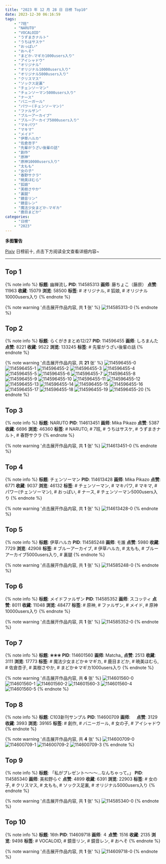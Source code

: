 ```yaml
---
title: "2023 年 12 月 28 日 日榜 Top10"
date: 2023-12-30 06:16:59
tags:
    - "7班"
    - "NARUTO"
    - "VOCALOID"
    - "うずまきナルト"
    - "うちはサスケ"
    - "おっぱい"
    - "おへそ"
    - "まどか☆マギカ1000users入り"
    - "アイシャドウ"
    - "オリジナル"
    - "オリジナル10000users入り"
    - "オリジナル5000users入り"
    - "クリスマス"
    - "ソックス足裏"
    - "チェンソーマン"
    - "チェンソーマン5000users入り"
    - "ナース"
    - "バニーガール"
    - "パワー(チェンソーマン)"
    - "ファルザン"
    - "ブルーアーカイブ"
    - "ブルーアーカイブ5000users入り"
    - "マキパワ"
    - "マキマ"
    - "メイド"
    - "伊草ハルカ"
    - "佐倉杏子"
    - "先輩がうざい後輩の話"
    - "創作"
    - "原神"
    - "原神10000users入り"
    - "太もも"
    - "女の子"
    - "春野サクラ"
    - "暁美ほむら"
    - "狐娘"
    - "美樹さやか"
    - "裏腿"
    - "鏡音リン"
    - "鏡音レン"
    - "魔法少女まどか☆マギカ"
    - "鹿目まどか"
categories:
    - "日榜"
    - "2023"
---
```


<i class="fa fa-triangle-exclamation"></i>**多图警告**<i class="fa fa-triangle-exclamation"></i>

[Pixiv](https://www.pixiv.net/) 日榜前十, 点击下方阅读全文查看详细内容~

<!-- more -->

---

## Top 1

{% note info %}
**标题**: 幽禅流し
**PID**: 114585313 **画师**: 藤ちょこ（藤原）
**点赞**: 11963 **收藏**: 15079 **浏览**: 58500
**标签**: # オリジナル, # 狐娘, # オリジナル10000users入り
{% endnote %}

{% note warning '点击展开作品内容, 共 **1** 张' %}
![114585313-0](https://i.pixiv.re/img-original/img/2023/12/27/00/00/31/114585313_p0.png)
{% endnote %}

## Top 2

{% note info %}
**标题**: らくがきまとめ12/27
**PID**: 114596455 **画师**: しろまんた
**点赞**: 8221 **收藏**: 9522 **浏览**: 133245
**标签**: # 先輩がうざい後輩の話
{% endnote %}

{% note warning '点击展开作品内容, 共 **21** 张' %}
![114596455-0](https://i.pixiv.re/img-original/img/2023/12/27/12/14/28/114596455_p0.jpg)
![114596455-1](https://i.pixiv.re/img-original/img/2023/12/27/12/14/28/114596455_p1.jpg)
![114596455-2](https://i.pixiv.re/img-original/img/2023/12/27/12/14/28/114596455_p2.jpg)
![114596455-3](https://i.pixiv.re/img-original/img/2023/12/27/12/14/28/114596455_p3.jpg)
![114596455-4](https://i.pixiv.re/img-original/img/2023/12/27/12/14/28/114596455_p4.jpg)
![114596455-5](https://i.pixiv.re/img-original/img/2023/12/27/12/14/28/114596455_p5.jpg)
![114596455-6](https://i.pixiv.re/img-original/img/2023/12/27/12/14/28/114596455_p6.jpg)
![114596455-7](https://i.pixiv.re/img-original/img/2023/12/27/12/14/28/114596455_p7.jpg)
![114596455-8](https://i.pixiv.re/img-original/img/2023/12/27/12/14/28/114596455_p8.jpg)
![114596455-9](https://i.pixiv.re/img-original/img/2023/12/27/12/14/28/114596455_p9.jpg)
![114596455-10](https://i.pixiv.re/img-original/img/2023/12/27/12/14/28/114596455_p10.jpg)
![114596455-11](https://i.pixiv.re/img-original/img/2023/12/27/12/14/28/114596455_p11.jpg)
![114596455-12](https://i.pixiv.re/img-original/img/2023/12/27/12/14/28/114596455_p12.jpg)
![114596455-13](https://i.pixiv.re/img-original/img/2023/12/27/12/14/28/114596455_p13.jpg)
![114596455-14](https://i.pixiv.re/img-original/img/2023/12/27/12/14/28/114596455_p14.jpg)
![114596455-15](https://i.pixiv.re/img-original/img/2023/12/27/12/14/28/114596455_p15.jpg)
![114596455-16](https://i.pixiv.re/img-original/img/2023/12/27/12/14/28/114596455_p16.jpg)
![114596455-17](https://i.pixiv.re/img-original/img/2023/12/27/12/14/28/114596455_p17.jpg)
![114596455-18](https://i.pixiv.re/img-original/img/2023/12/27/12/14/28/114596455_p18.jpg)
![114596455-19](https://i.pixiv.re/img-original/img/2023/12/27/12/14/28/114596455_p19.jpg)
![114596455-20](https://i.pixiv.re/img-original/img/2023/12/27/12/14/28/114596455_p20.jpg)
{% endnote %}

## Top 3

{% note info %}
**标题**: NARUTO
**PID**: 114613451 **画师**: Mika Pikazo
**点赞**: 5387 **收藏**: 6696 **浏览**: 46360
**标签**: # NARUTO, # 7班, # うちはサスケ, # うずまきナルト, # 春野サクラ
{% endnote %}

{% note warning '点击展开作品内容, 共 **1** 张' %}
![114613451-0](https://i.pixiv.re/img-original/img/2023/12/28/00/00/21/114613451_p0.png)
{% endnote %}

## Top 4

{% note info %}
**标题**: チェンソーマン
**PID**: 114613428 **画师**: Mika Pikazo
**点赞**: 6771 **收藏**: 9037 **浏览**: 46132
**标签**: # チェンソーマン, # マキパワ, # マキマ, # パワー(チェンソーマン), # おっぱい, # ナース, # チェンソーマン5000users入り
{% endnote %}

{% note warning '点击展开作品内容, 共 **1** 张' %}
![114613428-0](https://i.pixiv.re/img-original/img/2023/12/28/00/00/16/114613428_p0.png)
{% endnote %}

## Top 5

{% note info %}
**标题**: 伊草ハルカ
**PID**: 114585248 **画师**: モ誰
**点赞**: 5980 **收藏**: 7729 **浏览**: 42908
**标签**: # ブルーアーカイブ, # 伊草ハルカ, # 太もも, # ブルーアーカイブ5000users入り, # 裏腿
{% endnote %}

{% note warning '点击展开作品内容, 共 **1** 张' %}
![114585248-0](https://i.pixiv.re/img-original/img/2023/12/27/00/00/11/114585248_p0.jpg)
{% endnote %}

## Top 6

{% note info %}
**标题**: メイドファルザン
**PID**: 114585352 **画师**: スコッティ
**点赞**: 8011 **收藏**: 11048 **浏览**: 48477
**标签**: # 原神, # ファルザン, # メイド, # 原神10000users入り
{% endnote %}

{% note warning '点击展开作品内容, 共 **1** 张' %}
![114585352-0](https://i.pixiv.re/img-original/img/2023/12/27/00/00/43/114585352_p0.jpg)
{% endnote %}

## Top 7

{% note info %}
**标题**: ❀❀❀
**PID**: 114601560 **画师**: Matcha_
**点赞**: 2513 **收藏**: 3111 **浏览**: 17773
**标签**: # 魔法少女まどか☆マギカ, # 鹿目まどか, # 暁美ほむら, # 佐倉杏子, # 美樹さやか, # まどか☆マギカ1000users入り
{% endnote %}

{% note warning '点击展开作品内容, 共 **6** 张' %}
![114601560-0](https://i.pixiv.re/img-original/img/2023/12/27/17/07/04/114601560_p0.jpg)
![114601560-1](https://i.pixiv.re/img-original/img/2023/12/27/17/07/04/114601560_p1.jpg)
![114601560-2](https://i.pixiv.re/img-original/img/2023/12/27/17/07/04/114601560_p2.jpg)
![114601560-3](https://i.pixiv.re/img-original/img/2023/12/27/17/07/04/114601560_p3.jpg)
![114601560-4](https://i.pixiv.re/img-original/img/2023/12/27/17/07/04/114601560_p4.jpg)
![114601560-5](https://i.pixiv.re/img-original/img/2023/12/27/17/07/04/114601560_p5.jpg)
{% endnote %}

## Top 8

{% note info %}
**标题**: C103新刊サンプル
**PID**: 114600709 **画师**: ㅤ
**点赞**: 3129 **收藏**: 3993 **浏览**: 39165
**标签**: # 創作, # バニーガール, # 女の子, # アイシャドウ
{% endnote %}

{% note warning '点击展开作品内容, 共 **4** 张' %}
![114600709-0](https://i.pixiv.re/img-original/img/2023/12/27/16/23/35/114600709_p0.png)
![114600709-1](https://i.pixiv.re/img-original/img/2023/12/27/16/23/35/114600709_p1.png)
![114600709-2](https://i.pixiv.re/img-original/img/2023/12/27/16/23/35/114600709_p2.png)
![114600709-3](https://i.pixiv.re/img-original/img/2023/12/27/16/23/35/114600709_p3.png)
{% endnote %}

## Top 9

{% note info %}
**标题**: 「私がプレゼント～～～...なんちゃって。」
**PID**: 114585340 **画师**: 美和野らぐ
**点赞**: 4899 **收藏**: 6391 **浏览**: 22903
**标签**: # 女の子, # クリスマス, # 太もも, # ソックス足裏, # オリジナル5000users入り
{% endnote %}

{% note warning '点击展开作品内容, 共 **1** 张' %}
![114585340-0](https://i.pixiv.re/img-original/img/2023/12/27/00/00/39/114585340_p0.png)
{% endnote %}

## Top 10

{% note info %}
**标题**: 16th
**PID**: 114609718 **画师**: ４
**点赞**: 1516 **收藏**: 2135 **浏览**: 9498
**标签**: # VOCALOID, # 鏡音リン, # 鏡音レン, # おへそ
{% endnote %}

{% note warning '点击展开作品内容, 共 **1** 张' %}
![114609718-0](https://i.pixiv.re/img-original/img/2023/12/27/22/09/36/114609718_p0.png)
{% endnote %}
